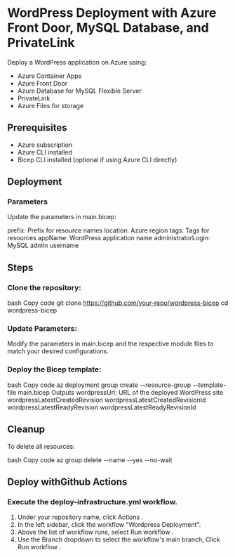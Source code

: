 # WordPress Deployment with Azure Front Door, MySQL Database, and PrivateLink

Deploy a WordPress application on Azure using:

- Azure Container Apps
- Azure Front Door
- Azure Database for MySQL Flexible Server
- PrivateLink
- Azure Files for storage

## Prerequisites

- Azure subscription
- Azure CLI installed
- Bicep CLI installed (optional if using Azure CLI directly)

## Deployment
### Parameters

Update the parameters in main.bicep:

prefix: Prefix for resource names
location: Azure region
tags: Tags for resources
appName: WordPress application name
administratorLogin: MySQL admin username

## Steps

### Clone the repository:

bash
Copy code
git clone https://github.com/your-repo/wordpress-bicep
cd wordpress-bicep

### Update Parameters:

Modify the parameters in main.bicep and the respective module files to match your desired configurations.

### Deploy the Bicep template:

bash
Copy code
az deployment group create --resource-group <resource-group-name> --template-file main.bicep
Outputs
wordpressUrl: URL of the deployed WordPress site
wordpressLatestCreatedRevision
wordpressLatestCreatedRevisionId
wordpressLatestReadyRevision
wordpressLatestReadyRevisionId

## Cleanup

To delete all resources:

bash
Copy code
az group delete --name <your-resource-group> --yes --no-wait

## Deploy withGithub Actions 

### Execute the deploy-infrastructure.yml workflow.

1. Under your repository name, click Actions .
2. In the left sidebar, click the workflow "Wordpress Deployment".
3. Above the list of workflow runs, select Run workflow .
4. Use the Branch dropdown to select the workflow's main branch, Click Run workflow .
